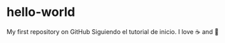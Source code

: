 # hello-world
My first repository on GitHub
Siguiendo el tutorial de inicio.
I love :coffee: and :pizza:
